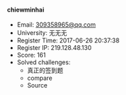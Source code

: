 #### chiewminhai  

* Email: 309358965@qq.com  
* University: 无无无  
* Register Time: 2017-06-26 20:37:38  
* Register IP: 219.128.48.130  
* Score: 161  
* Solved challenges: 
  * 真正的签到题  
  * compare  
  * Source  
